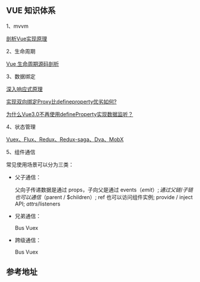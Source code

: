 
## VUE 知识体系

1、mvvm

[剖析Vue实现原理](./mvvm.md)

2、生命周期 

[Vue 生命周期源码剖析 ](https://ustbhuangyi.github.io/vue-analysis/v2/components/lifecycle.html)

3、数据绑定 

[深入响应式原理](https://ustbhuangyi.github.io/vue-analysis/v2/reactive/)

[实现双向绑定Proxy比defineproperty优劣如何?](https://juejin.im/post/5acd0c8a6fb9a028da7cdfaf)

[为什么Vue3.0不再使用defineProperty实现数据监听？](https://mp.weixin.qq.com/s/O8iL4o8oPpqTm4URRveOIA)

4、状态管理

[Vuex、Flux、Redux、Redux-saga、Dva、MobX](https://zhuanlan.zhihu.com/p/53599723)

5、组件通信

常见使用场景可以分为三类：

- 父子通信：

  父向子传递数据是通过 props，子向父是通过 events（$emit）;
  通过父链 / 子链也可以通信（$parent / $children）;
  ref 也可以访问组件实例;
  provide / inject API;
  $attrs/$listeners
  
- 兄弟通信：

  Bus
  Vuex
  
- 跨级通信：

  Bus
  Vuex

## 参考地址

[](https://juejin.im/post/5e8b163ff265da47ee3f54a6)
